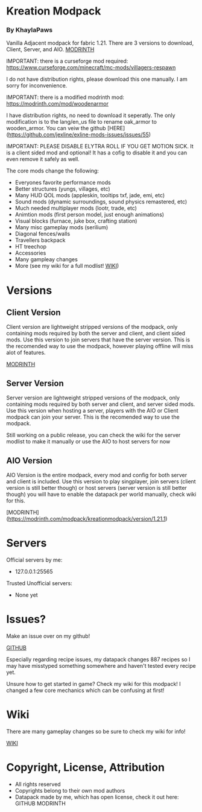 # Kreation Modpack
### By KhaylaPaws
Vanilla Adjacent modpack for fabric 1.21. There are 3 versions to download, Client, Server, and AIO. [MODRINTH](https://modrinth.com/modpack/kreationmodpack)

IMPORTANT: there is a curseforge mod required: https://www.curseforge.com/minecraft/mc-mods/villagers-respawn

I do not have distribution rights, please download this one manually. I am sorry for inconvenience.

IMPORTANT: there is a modified modrinth mod: https://modrinth.com/mod/woodenarmor

I have distribution rights, no need to download it seperatly. The only modification is to the lang/en_us file to rename oak_armor to wooden_armor. You can veiw the github [HERE] (https://github.com/jexline/exline-mods-issues/issues/55)

IMPORTANT: PLEASE DISABLE ELYTRA ROLL IF YOU GET MOTION SICK. It is a client sided mod and optional! It has a cofig to disable it and you can even remove it safely as well.

The core mods change the following:
- Everyones favorite performance mods
- Better structures (yungs, villages, etc)
- Many HUD QOL mods (appleskin, tooltips txf, jade, emi, etc)
- Sound mods (dynamic surroundings, sound physics remastered, etc)
- Much needed multiplayer mods (lootr, trade, etc)
- Animtion mods (first person model, just enough animations)
- Visual blocks (furnace, juke box, crafting station)
- Many misc gameplay mods (serilium)
- Diagonal fences/walls
- Travellers backpack
- HT treechop
- Accessories
- Many gampleay changes
- More (see my wiki for a full modlist! [WIKI](https://github.com/KhaylaPaws/KreationsModpack/blob/main/WIKI.md))

# Versions

## Client Version
Client version are lightweight stripped versions of the modpack, only containing mods required by both the server and client, and client sided mods. Use this version to join servers that have the server version. This is the recomended way to use the modpack, however playing offline will miss alot of features.

[MODRINTH](https://modrinth.com/modpack/kreationmodpack/version/aQmghV7w)

## Server Version
Server version are lightweight stripped versions of the modpack, only containing mods required by both server and client, and server sided mods. Use this version when hosting a server, players with the AIO or Client modpack can join your server. This is the recomended way to use the modpack.

Still working on a public release, you can check the wiki for the server modlist to make it manually or use the AIO to host servers for now

## AIO Version
AIO Version is the entire modpack, every mod and config for both server and client is included. Use this version to play singplayer, join servers (client version is still better though) or host servers (server version is still better though) you will have to enable the datapack per world manually, check wiki for this.

[MODRINTH] (https://modrinth.com/modpack/kreationmodpack/version/1.21.1)

# Servers
Official servers by me: 
- 127.0.0.1:25565

Trusted Unofficial servers:
- None yet

# Issues?
Make an issue over on my github!

[GITHUB](https://github.com/KhaylaPaws/KreationsModpack/issues)

Especially regarding recipe issues, my datapack changes 887 recipes so I may have misstyped something somewhere and haven't tested every recipe yet.

Unsure how to get started in game? Check my wiki for this modpack! I changed a few core mechanics which can be confusing at first!

# Wiki
There are many gameplay changes so be sure to check my wiki for info!

[WIKI](https://github.com/KhaylaPaws/KreationsModpack/blob/main/WIKI.md)

# Copyright, License, Attribution
- All rights reserved
- Copyrights belong to their own mod authors
- Datapack made by me, which has open license, check it out here: GITHUB MODRINTH
